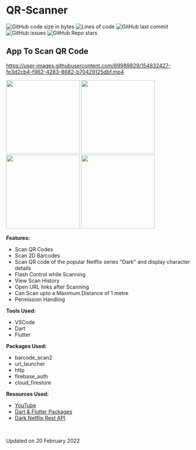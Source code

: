 # QR-Scanner

![GitHub code size in bytes](https://img.shields.io/github/languages/code-size/cynthiakonar/QR-Scanner?style=plastic) ![Lines of code](https://img.shields.io/github/tokei/lines/github/cynthiakonar/QR-Scanner?style=plastic) ![GitHub last commit](https://img.shields.io/github/last-commit/cynthiakonar/QR-Scanner?style=plastic)  ![GitHub issues](https://img.shields.io/github/issues/cynthiakonar/QR-Scanner?style=plastic)  ![GitHub Repo stars](https://img.shields.io/github/stars/cynthiakonar/QR-Scanner?style=plastic) 

## App To Scan QR Code 

https://user-images.githubusercontent.com/89989829/154832427-fe3d2cb4-f962-4283-8682-b70429125dbf.mp4

<img src="https://github.com/cynthiakonar/QR-Scanner/assets/89989829/f48ded4a-8ab8-44f9-846b-9a898726061e" width="200">
<img src="https://github.com/cynthiakonar/QR-Scanner/assets/89989829/4333547a-1aea-425f-aee4-e4cdf8aca55d" width="200">
<img src="https://github.com/cynthiakonar/QR-Scanner/assets/89989829/ceb368d0-db2e-468f-b4a0-7787a84f6f84" width="200">
<img src="https://github.com/cynthiakonar/QR-Scanner/assets/89989829/ca45ad42-78d2-4e8d-99ca-95d0f3b2ae61" width="200">


<br>


**Features:** 
- Scan QR Codes
- Scan 2D Barcodes
- Scan QR code of the popular Netflix series "Dark" and display character details
- Flash Control while Scanning
- View Scan History
- Open URL links after Scanning
- Can Scan upto a Maximum Distance of 1 metre
- Permission Handling

**Tools Used:** 
- VSCode 
- Dart
- Flutter 

**Packages Used:** 
- barcode_scan2
- url_launcher
- http
- firebase_auth
- cloud_firestore

**Resources Used:** 
- [YouTube](https://youtube.com)
- [Dart & Flutter Packages](https://pub.dev/)
- [Dark Netflix Rest API](https://github.com/swetankraj/dark-netflix-api)

<br>

Updated on 20 February 2022
